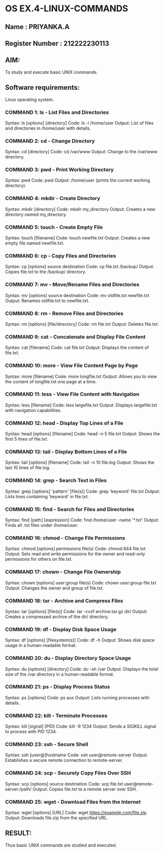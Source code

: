 # OS EX.4-LINUX-COMMANDS
## Name : PRIYANKA.A
## Register Number : 212222230113
## AIM:
To study and execute basic UNIX commands.

## Software requirements:
Linux operating system.

### COMMAND 1: ls - List Files and Directories

Syntax: 
	ls [options] [directory]
Code: 
	ls -l /home/user
Output: 
	List of files and directories in /home/user with details.


### COMMAND 2: cd - Change Directory

Syntax: 
	cd [directory]
Code: 
	cd /var/www
Output: 
	Change to the /var/www directory.


### COMMAND 3: pwd - Print Working Directory

Syntax: 
	pwd
Code: 
	pwd
Output: 
	/home/user (prints the current working directory).


### COMMAND 4: mkdir - Create Directory

Syntax: 
	mkdir [directory]
Code: 
	mkdir my_directory
Output:	
	Creates a new directory named my_directory.


### COMMAND 5: touch - Create Empty File

Syntax: 
	touch [filename]
Code: 
	touch newfile.txt
Output: 
	Creates a new empty file named newfile.txt.


### COMMAND 6: cp - Copy Files and Directories

Syntax: 
	cp [options] source destination
Code: 
	cp file.txt /backup/
Output: 
	Copies file.txt to the /backup/ directory.


### COMMAND 7: mv - Move/Rename Files and Directories

Syntax: 
	mv [options] source destination
Code: 
	mv oldfile.txt newfile.txt
Output: 
	Renames oldfile.txt to newfile.txt.


### COMMAND 8: rm - Remove Files and Directories

Syntax: 
	rm [options] [file/directory]
Code: 
	rm file.txt
Output: 
	Deletes file.txt.


### COMMAND 9: cat - Concatenate and Display File Content

Syntax: 
	cat [filename]
Code: 
	cat file.txt
Output: 
	Displays the content of file.txt.


### COMMAND 10: more - View File Content Page by Page

Syntax: 
	more [filename]
Code: 
	more longfile.txt
Output: 
	Allows you to view the content of longfile.txt one page at a time.


### COMMAND 11: less - View File Content with Navigation

Syntax: 
	less [filename]
Code: 
	less largefile.txt
Output: 
	Displays largefile.txt with navigation capabilities.


### COMMAND 12: head - Display Top Lines of a File

Syntax: 
	head [options] [filename]
Code: 
	head -n 5 file.txt
Output: 
	Shows the first 5 lines of file.txt.


### COMMAND 13: tail - Display Bottom Lines of a File

Syntax: 
	tail [options] [filename]
Code: 
	tail -n 10 file.log
Output: 
	Shows the last 10 lines of file.log.


### COMMAND 14: grep - Search Text in Files

Syntax: 
	grep [options] 'pattern' [file(s)]
Code: 
	grep 'keyword' file.txt
Output: 
	Lists lines containing 'keyword' in file.txt.


### COMMAND 15: find - Search for Files and Directories

Syntax:
	find [path] [expression]
Code: 
	find /home/user -name '*.txt'
Output: 
	Finds all .txt files under /home/user.


### COMMAND 16: chmod - Change File Permissions

Syntax: 
	chmod [options] permissions file(s)
Code: 
	chmod 644 file.txt
Output: 
	Sets read and write permissions for the owner and read-only permissions for others on file.txt.


### COMMAND 17: chown - Change File Ownership

Syntax: 
	chown [options] user:group file(s)
Code: 
	chown user:group file.txt
Output: 
	Changes the owner and group of file.txt.


### COMMAND 18: tar - Archive and Compress Files

Syntax: 
	tar [options] [file(s)]
Code: 
	tar -cvzf archive.tar.gz dir/
Output: 
	Creates a compressed archive of the dir/ directory.


### COMMAND 19: df - Display Disk Space Usage

Syntax: 
	df [options] [filesystem(s)]
Code: 
	df -h
Output: 
	Shows disk space usage in a human-readable format.


### COMMAND 20: du - Display Directory Space Usage

Syntax: 
	du [options] [directory]
Code: 
	du -sh /var
Output: 
	Displays the total size of the /var directory in a human-readable format.


### COMMAND 21: ps - Display Process Status

Syntax: 
	ps [options]
Code: 
	ps aux
Output: 
	Lists running processes with details.


### COMMAND 22: kill - Terminate Processes

Syntax: 
	kill [signal] [PID]
Code: 
	kill -9 1234
Output: 
	Sends a SIGKILL signal to process with PID 1234.


### COMMAND 23: ssh - Secure Shell

Syntax: 
	ssh [user@]hostname
Code: 
	ssh user@remote-server
Output: 
	Establishes a secure remote connection to remote-server.


### COMMAND 24: scp - Securely Copy Files Over SSH

Syntax:
	scp [options] source destination
Code: 
	scp file.txt user@remote-server:/path/
Output: 
	Copies file.txt to a remote server over SSH.


### COMMAND 25: wget - Download Files from the Internet

Syntax: 
	wget [options] [URL]
Code: 
	wget https://example.com/file.zip
Output: 
	Downloads file.zip from the specified URL.


## RESULT:
Thus basic UNIX commands are studied and executed.
